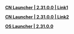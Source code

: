 **[CN Launcher | 2.31.0.0 | Link1](https://autopatchcn.bhsr.com/client/cn/20231213144542_k3N1ZYbN8FVVlnqQ/gw/StarRail_setup_20231225.exe)**   

**[CN Launcher | 2.31.0.0 | Link2](https://bhrpg-prod.oss-accelerate.aliyuncs.com/client/cn/220231213144542_k3N1ZYbN8FVVlnqQ/gw/StarRail_setup_20231225)**    

**[OS Launcher | 2.31.0.0](https://download-porter.hoyoverse.com/download-porter/2023/12/22/1.6%20StarRail_Setup_O.exe)**